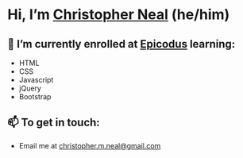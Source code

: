 # Hi, I’m [Christopher Neal](https://www.linkedin.com/in/christophermneal/) (he/him)
## 🌱 I’m currently enrolled at [Epicodus](https://www.epicodus.com/) learning:
* HTML
* CSS
* Javascript
* jQuery
* Bootstrap

<!-- ## ⚡ Fun Facts: -->
## 📫 To get in touch:
* Email me at [christopher.m.neal@gmail.com](mailto:christopher.m.neal@gmail.com)

<!---
👀 I’m interested in cooking, coding, and my dog.
💞️ I’m looking to collaborate on
ChristopherMNeal/ChristopherMNeal is a ✨ special ✨ repository because its `README.md` (this file) appears on your GitHub profile.
You can click the Preview link to take a look at your changes.
--->

